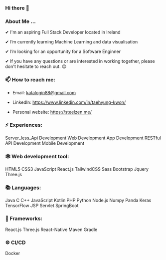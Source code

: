 ### Hi there 👋

### About Me ...
 
 ✔ I'm an aspiring Full Stack Developer located in Ireland
	
 ✔ I’m currently learning Machine Learning and data visualisation
	
 ✔ I’m looking for an opportunity for a Software Enginner
	
 ✔ If you have any questions or are interested in working together, please don't hesitate to reach out. 😉

### 📫 How to reach me:
   
  - Email: katalogin88@gmail.com
  
  - LinkedIn: https://www.linkedin.com/in/taehyung-kwon/
  
  - Personal website: https://steelzen.me/
  
		
### ⚡ Experiences:
Server_less_Api   Development Web Development   App Development   RESTful API Development   Mobile Development

### 🕸️ Web development tool:
HTML5   CSS3   JavaScript   React.js   TailwindCSS   Sass   Bootstrap   Jquery   Three.js

### 📚 Languages:
Java   C   C++   JavaScript   Kotlin   PHP   Python   Node.js   Numpy   Panda   Keras   TensorFlow   JSP   Servlet   SpringBoot  

### 🔧 Frameworks:
React.js   Three.js   React-Native   Maven   Gradle

### ⚙️ CI/CD
Docker

